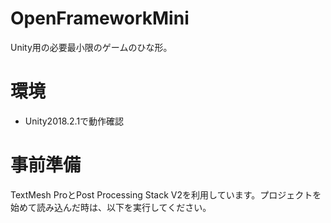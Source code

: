 # OpenFrameworkMini
Unity用の必要最小限のゲームのひな形。

# 環境
- Unity2018.2.1で動作確認

# 事前準備
TextMesh ProとPost Processing Stack V2を利用しています。プロジェクトを始めて読み込んだ時は、以下を実行してください。
